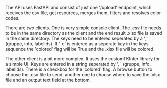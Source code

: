 The API uses FastAPI and consist of just one '/upload' endpoint, which receives the csv file, get resources, merges them, filters and resolves color codes.

There are two clients. One is very simple console client. The .csv file needs to be in the same directory as the client and the end result .xlsx file is saved in the same directory. The keys need to be entered seperated by a ', ' (gruppe, info, labelIds). If '-c' is entered as a seperate key in the keys sequence the 'colored' flag will be True and the .xlsx file will be colored.

The other client is a bit more complex. It uses the customTKInter library for a simple UI. Keys are entered in a string seperated by ', ' (gruppe, info, labelIds). There is a checkbox for the 'colored' flag. A browse button to choose the .csv file to send, another one to choose where to save the .xlsx file and an output text field at the bottom.
